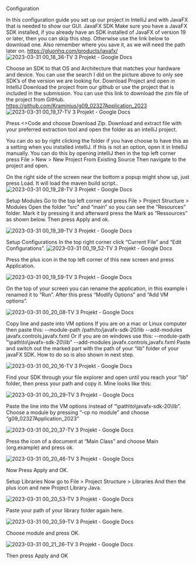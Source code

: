 Configuration <br>



In this configuration guide you set up our project in IntelliJ and with JavaFX that is needed to show our GUI.
JavaFX SDK 
Make sure you have a JavaFX SDK installed, if you already have an SDK installed of JavaFX of version 19 or later, then you can skip this step. Otherwise use the link below to download one. Also remember where you save it, as we will need the path later on.
https://gluonhq.com/products/javafx/ 
![2023-03-31 00_18_36-TV 3 Projekt - Google Docs](https://user-images.githubusercontent.com/4933675/228976768-93be4eb5-fede-4b43-84f0-2773c547febe.png)

Choose an SDK to that OS and Architecture that matches your hardware and device. You can use the search I did on the picture above to only see SDK’s of the version we are looking for.
Download Project and open in IntelliJ
Download the project from our github or use the project that is included in the submission. You can use this link to download the zim file of the project from GitHub.
https://github.com/Kraminius/g09_02327Application_2023
![2023-03-31 00_19_17-TV 3 Projekt - Google Docs](https://user-images.githubusercontent.com/4933675/228976773-a46e4d16-f57a-4ead-85dd-5e41c7efd29f.png)

Press <>Code and choose Download Zip.
Download and extract file with your preferred extraction tool and open the folder as an intelliJ project.

You can do so by right clicking the folder if you have choose to have this as a setting when you installed intelliJ. If this is not an option, open it in IntelliJ manually.
You can do this by opening intelliJ then in the top left corner press 
File > New > New Project From Existing Source
Then navigate to the project and open. 

On the right side of the screen near the bottom a popup might show up, just press Load. It will load the maven build script..
![2023-03-31 00_19_28-TV 3 Projekt - Google Docs](https://user-images.githubusercontent.com/4933675/228976774-9380509f-1005-40fc-83f9-cee975c1050a.png)


Setup Modules
Go to the top left corner and press File > Project Structure > Modules
Open the folder “src” and “main” so you can see the “Resources” folder. Mark it by pressing it and afterward press the Mark as “Ressources” as shown below.
Then press Apply and ok.

![2023-03-31 00_19_39-TV 3 Projekt - Google Docs](https://user-images.githubusercontent.com/4933675/228976776-4879ccc6-9cac-4db1-8cad-6d43b5d492e1.png)




Setup Configurations
In the top right corner click “Current File” and “Edit Configurations”.
![2023-03-31 00_19_52-TV 3 Projekt - Google Docs](https://user-images.githubusercontent.com/4933675/228976778-8747939e-7d83-4792-9742-a867c41bf818.png)


Press the plus icon in the top left corner of this new screen and press Application.

![2023-03-31 00_19_59-TV 3 Projekt - Google Docs](https://user-images.githubusercontent.com/4933675/228976780-2f56b48c-3f06-4514-b72f-64bb95f97d33.png)


On the top of your screen you can rename the application, in this example i renamed it to “Run”. 
After this press “Modify Options” and “Add VM options”.

![2023-03-31 00_20_08-TV 3 Projekt - Google Docs](https://user-images.githubusercontent.com/4933675/228976784-c1f09630-a64e-4544-b51c-674bfa066946.png)


Copy line and paste into VM options
If you are on a mac or Linux computer then paste this:
--module-path /path/to/javafx-sdk-20/lib --add-modules javafx.controls,javafx.fxml
Or if you are on windows use this:
--module-path "\path\to\javafx-sdk-20\lib" --add-modules javafx.controls,javafx.fxml
Paste and switch out the marked part with the path of your “lib” folder of your javaFX SDK. How to do so is also shown in next step.

![2023-03-31 00_20_16-TV 3 Projekt - Google Docs](https://user-images.githubusercontent.com/4933675/228976786-0cdacf81-2ad6-40c9-9c01-f93a2bdc9682.png)



Find your SDK through your file explorer and open until you reach your “lib” folder, then press your path and copy it. Mine looks like this:

![2023-03-31 00_20_29-TV 3 Projekt - Google Docs](https://user-images.githubusercontent.com/4933675/228976789-cdd70b35-29e7-4c56-8c6a-450dd06184ce.png)


Paste the line into the VM options instead of “\path\to\javafx-sdk-20\lib”.
Choose a module by pressing “-cp no module” and choose “g09_02327Application_2023”

![2023-03-31 00_20_37-TV 3 Projekt - Google Docs](https://user-images.githubusercontent.com/4933675/228976790-5852ea71-2496-4a3a-8803-e2b8bb791833.png)


Press the icon of a document at “Main Class” and choose Main (org.example) and press ok.

![2023-03-31 00_20_46-TV 3 Projekt - Google Docs](https://user-images.githubusercontent.com/4933675/228976791-cf6673d8-445d-44d4-a69c-81ad4b79667a.png)

Now Press Apply and OK.

Setup Libraries
Now go to File > Project Structure > Libraries
And then the plus icon and new Project Library Java.

![2023-03-31 00_20_53-TV 3 Projekt - Google Docs](https://user-images.githubusercontent.com/4933675/228976793-26d77d2e-8612-4489-b2ca-253521a27142.png)


Paste your path of your library folder again here.

![2023-03-31 00_20_59-TV 3 Projekt - Google Docs](https://user-images.githubusercontent.com/4933675/228976794-9258698a-8be7-4477-a313-aa903ce7359d.png)

Choose module and press OK.

![2023-03-31 00_21_26-TV 3 Projekt - Google Docs](https://user-images.githubusercontent.com/4933675/228976795-e9e51df6-1f2f-4508-a4cb-7e2913c2a981.png)

Then press Apply and OK
